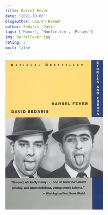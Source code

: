 ```yaml
---
title: Barrel Fever
date: "2021-10-06"
blogauthor: Lauren Hamann
author: Sedaris, David
tags: ['Humor', 'Nonfiction', 'Essays']
img: BarrelFever.jpg
rating: 3
omit: false
---
```


![Book Cover](BarrelFever.jpg)
